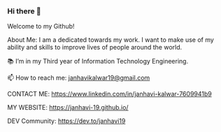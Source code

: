 ### Hi there 👋
Welcome to my Github!

About Me:
I am a dedicated towards my work. I want to make use of my ability and skills to improve lives of people around the world.

📚 I’m in my Third year of Information Technology Engineering.

📫 How to reach me: janhavikalwar19@gmail.com

CONTACT ME: https://www.linkedin.com/in/janhavi-kalwar-7609941b9

MY WEBSITE: https://janhavi-19.github.io/

DEV Community: https://dev.to/janhavi19
<!--
**janhavi-19/janhavi-19** is a ✨ _special_ ✨ repository because its `README.md` (this file) appears on your GitHub profile.

Here are some ideas to get you started:

- 🔭 I’m currently working on ...
- 🌱 I’m currently learning ...
- 👯 I’m looking to collaborate on ...
- 🤔 I’m looking for help with ...
- 💬 Ask me about ...
- 📫 How to reach me: ...
- 😄 Pronouns: ...
- ⚡ Fun fact: ...
-->
